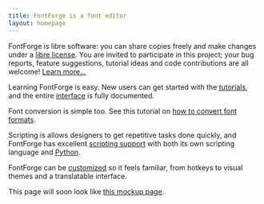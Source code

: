 ```yaml
---
title: FontForge is a font editor
layout: homepage
---
```


FontForge is libre software: you can share copies freely and make changes
under a [libre license](/en-US/about/project/license.html).
You are invited to participate in this project; your bug reports, feature
suggestions, tutorial ideas and code contributions are all welcome! [Learn
more...](/en-US/documentation/developer/)

Learning FontForge is easy. New users can get started with the
[tutorials](/en-US/tutorials/index.html), and the entire [interface](/en-US/documentation/interface/index.html)
is fully documented.

Font conversion is simple too. See this tutorial on [how to convert font
formats](/en-US/tutorial/convert.html).

Scripting is allows designers to get repetitive tasks done quickly, and
FontForge has excellent [scripting support](/en-US/documentation/scripting/index.html) with
both its own scripting language and
[Python](/en-US/documentation/scripting/python/index.html).

FontForge can be [customized](/en-US/documentation/customizing/index.html) so it feels
familiar, from hotkeys to visual themes and a translatable interface.

This page will soon look like [this mockup
page](/meta/home.html).